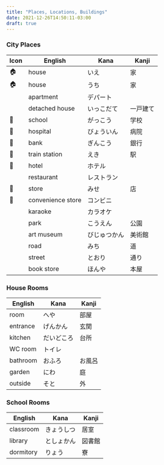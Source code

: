 ```yaml
---
title: "Places, Locations, Buildings"
date: 2021-12-26T14:50:11-03:00
draft: true
---
```

### City Places
| Icon | English           | Kana         | Kanji    |
|------|-------------------| -------------|----------|
| 🏠   | house             | いえ         | 家       |
| 🏠   | house             | うち         | 家       |
|      | apartment         | デパート     |          |
|      | detached house    | いっこだて   | 一戸建て |
| 🏫   | school            | がっこう     | 学校     |
| 🏥   | hospital          | びょういん   | 病院     |
| 🏦   | bank              | ぎんこう     | 銀行     |
| 🚉   | train station     | えき         | 駅       |
| 🏨   | hotel             | ホテル       |          |
|      | restaurant        | レストラン   |          |
| 🏬   | store             | みせ         | 店       |
| 🏪   | convenience store | コンビニ     |          |
|      | karaoke           | カラオケ     |          |
|      | park              | こうえん     | 公園     |
|      | art museum        | びじゅつかん | 美術館   |
|      | road              | みち         | 道       |
|      | street            | とおり       | 通り     |
|      | book store        | ほんや       | 本屋     |

### House Rooms
| English  | Kana       | Kanji  |
|----------|------------|--------|
| room     | へや       | 部屋   |
| entrance | げんかん   | 玄関   |
| kitchen  | だいどころ | 台所   |
| WC room  | トイレ     |        |
| bathroom | おふろ     | お風呂 |
| garden   | にわ       | 庭     |
| outside  | そと       | 外     |

### School Rooms
| English   | Kana       | Kanji  |
|-----------|------------|--------|
| classroom | きょうしつ | 居室   | 
| library   | としょかん | 図書館 |
| dormitory | りょう     | 寮     |
